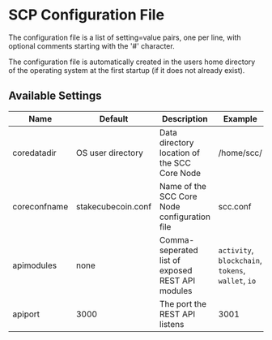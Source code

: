 # SCP Configuration File

The configuration file is a list of setting=value pairs, one per line, with optional comments starting with the '#' character.

The configuration file is automatically created in the users home directory of the operating system at the first startup (if it does not already exist).

## Available Settings

| Name | Default | Description | Example |
|---------|---------|---------|---------|
| coredatadir | OS user directory | Data directory location of the SCC Core Node | /home/scc/ |
| coreconfname | stakecubecoin.conf | Name of the SCC Core Node configuration file | scc.conf |
| apimodules | none | Comma-seperated list of exposed REST API modules | `activity`, `blockchain`, `tokens`, `wallet`, `io` |
| apiport | 3000 | The port the REST API listens | 3001 |